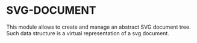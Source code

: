 # SVG-DOCUMENT

This module allows to create and manage an abstract SVG document tree. Such data structure is a virtual representation of a svg document.